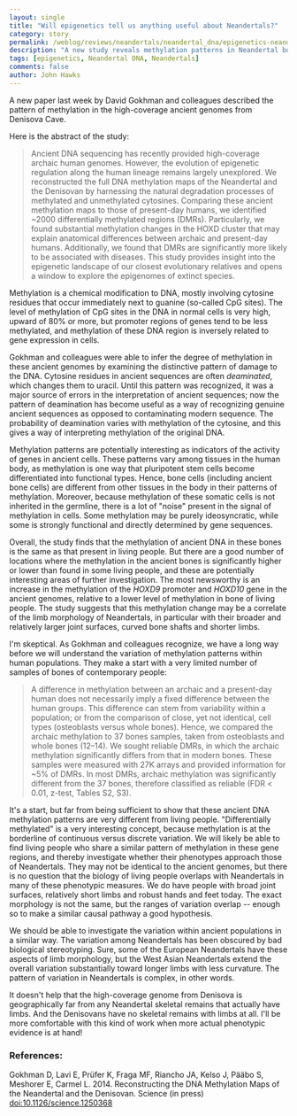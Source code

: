 ```yaml
---
layout: single 
title: "Will epigenetics tell us anything useful about Neandertals?" 
category: story
permalink: /weblog/reviews/neandertals/neandertal_dna/epigenetics-neandertals-2014.html
description: "A new study reveals methylation patterns in Neandertal bone cells."
tags: [epigenetics, Neandertal DNA, Neandertals] 
comments: false 
author: John Hawks 
---
```


A new paper last week by David Gokhman and colleagues described the pattern of methylation in the high-coverage ancient genomes from Denisova Cave. 

Here is the abstract of the study: 


<blockquote>Ancient DNA sequencing has recently provided high-coverage archaic human genomes. However, the evolution of epigenetic regulation along the human lineage remains largely unexplored. We reconstructed the full DNA methylation maps of the Neandertal and the Denisovan by harnessing the natural degradation processes of methylated and unmethylated cytosines. Comparing these ancient methylation maps to those of present-day humans, we identified ~2000 differentially methylated regions (DMRs). Particularly, we found substantial methylation changes in the HOXD cluster that may explain anatomical differences between archaic and present-day humans. Additionally, we found that DMRs are significantly more likely to be associated with diseases. This study provides insight into the epigenetic landscape of our closest evolutionary relatives and opens a window to explore the epigenomes of extinct species.</blockquote>

Methylation is a chemical modification to DNA, mostly involving cytosine residues that occur immediately next to guanine (so-called CpG sites). The level of methylation of CpG sites in the DNA in normal cells is very high, upward of 80% or more, but promoter regions of genes tend to be less methylated, and methylation of these DNA region is inversely related to gene expression in cells. 

Gokhman and colleagues were able to infer the degree of methylation in these ancient genomes by examining the distinctive pattern of damage to the DNA. Cytosine residues in ancient sequences are often <em>deaminated</em>, which changes them to uracil. Until this pattern was recognized, it was a major source of errors in the interpretation of ancient sequences; now the pattern of deamination has become useful as a way of recognizing genuine ancient sequences as opposed to contaminating modern sequence. The probability of deamination varies with methylation of the cytosine, and this gives a way of interpreting methylation of the original DNA. 

Methylation patterns are potentially interesting as indicators of the activity of genes in ancient cells. These patterns vary among tissues in the human body, as methylation is one way that pluripotent stem cells become differentiated into functional types. Hence, bone cells (including ancient bone cells) are different from other tissues in the body in their patterns of methylation. Moreover, because methylation of these somatic cells is not inherited in the germline, there is a lot of "noise" present in the signal of methylation in cells. Some methylation may be purely ideosyncratic, while some is strongly functional and directly determined by gene sequences. 

Overall, the study finds that the methylation of ancient DNA in these bones is the same as that present in living people. But there are a good number of locations where the methylation in the ancient bones is significantly higher or lower than found in some living people, and these are potentially interesting areas of further investigation. The most newsworthy is an increase in the methylation of the <em>HOXD9</em> promoter and <em>HOXD10</em> gene in the ancient genomes, relative to a lower level of methylation in bone of living people. The study suggests that this methylation change may be a correlate of the limb morphology of Neandertals, in particular with their broader and relatively larger joint surfaces, curved bone shafts and shorter limbs. 

I'm skeptical. As Gokhman and colleagues recognize, we have a long way before we will understand the variation of methylation patterns within human populations. They make a start with a very limited number of samples of bones of contemporary people: 

<blockquote>A difference in methylation between an archaic and a present-day human does not necessarily imply a fixed difference between the human groups. This difference can stem from variability within a population; or from the comparison of close, yet not identical, cell types (osteoblasts versus whole bones). Hence, we compared the archaic methylation to 37 bones samples, taken from osteoblasts and whole bones (12–14). We sought reliable DMRs, in which the archaic methylation significantly differs from that in modern bones. These samples were measured with 27K arrays and provided information for ~5% of DMRs. In most DMRs, archaic methylation was significantly different from the 37 bones, therefore classified as reliable (FDR < 0.01, z-test, Tables S2, S3).</blockquote>

It's a start, but far from being sufficient to show that these ancient DNA methylation patterns are very different from living people. "Differentially methylated" is a very interesting concept, because methylation is at the borderline of continuous versus discrete variation. We will likely be able to find living people who share a similar pattern of methylation in these gene regions, and thereby investigate whether their phenotypes approach those of Neandertals. They may not be identical to the ancient genomes, but there is no question that the biology of living people overlaps with Neandertals in many of these phenotypic measures. We do have people with broad joint surfaces, relatively short limbs and robust hands and feet today. The exact morphology is not the same, but the ranges of variation overlap -- enough so to make a similar causal pathway a good hypothesis. 

We should be able to investigate the variation within ancient populations in a similar way. The variation among Neandertals has been obscured by bad biological stereotyping. Sure, some of the European Neandertals have these aspects of limb morphology, but the West Asian Neandertals extend the overall variation substantially toward longer limbs with less curvature. The pattern of variation in Neandertals is complex, in other words. 

It doesn't help that the high-coverage genome from Denisova is geographically far from any Neandertal skeletal remains that actually have limbs. And the Denisovans have no skeletal remains with limbs at all. I'll be more comfortable with this kind of work when more actual phenotypic evidence is at hand!


### References:

<p class="cite">Gokhman D, Lavi E, Prüfer K, Fraga MF, Riancho JA, Kelso J, Pääbo S, Meshorer E, Carmel L. 2014. Reconstructing the DNA Methylation Maps of the Neandertal and the Denisovan. Science (in press) <a href="http://dx.doi.org/10.1126/science.1250368">doi:10.1126/science.1250368</a></p>


